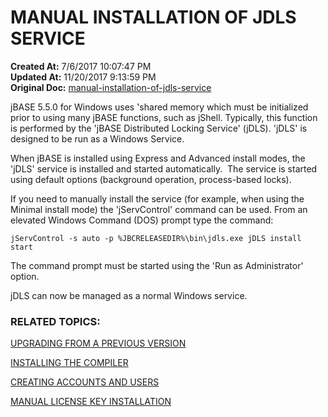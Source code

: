 # MANUAL INSTALLATION OF JDLS SERVICE

**Created At:** 7/6/2017 10:07:47 PM  
**Updated At:** 11/20/2017 9:13:59 PM  
**Original Doc:** [manual-installation-of-jdls-service](https://docs.jbase.com/30301-jbase/manual-installation-of-jdls-service)  




jBASE 5.5.0 for Windows uses 'shared memory which must be initialized prior to using many jBASE functions, such as jShell. Typically, this function is performed by the 'jBASE Distributed Locking Service' (jDLS). 'jDLS' is designed to be run as a Windows Service.

When jBASE is installed using Express and Advanced install modes, the 'jDLS' service is installed and started automatically.  The service is started using default options (background operation, process-based locks).

If you need to manually install the service (for example, when using the Minimal install mode) the 'jServControl' command can be used. From an elevated Windows Command (DOS) prompt type the command:

```
jServControl -s auto -p %JBCRELEASEDIR%\bin\jdls.exe jDLS install start
```

The command prompt must be started using the 'Run as Administrator' option.

jDLS can now be managed as a normal Windows service.

### 


### RELATED TOPICS:

[UPGRADING FROM A PREVIOUS VERSION](upgrading-from-a-previous-version)

[INSTALLING THE COMPILER](installing-the-windows-compiler)

[CREATING ACCOUNTS AND USERS](create-accounts-and-users)

[MANUAL LICENSE KEY INSTALLATION](manual-license-key-installation)


